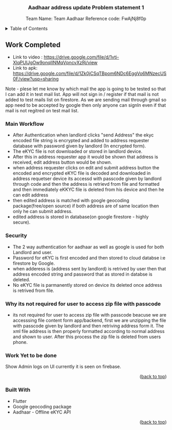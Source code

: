 <div id="top"></div>



<!-- PROJECT LOGO -->
<br />
<div align="center">
  

  <h3 align="center">Aadhaar address update Problem statement 1</h3>

  <p align="center">
    Team Name: Team Aadhaar
    Reference code: FwAjNj8f0p

  
   
  </p>
</div>



<!-- TABLE OF CONTENTS -->
<details>
  <summary>Table of Contents</summary>
  <ol>
    <li>
      <a href="#about-the-project">Work Completed</a>
      <ul>
        <li><a href="#built-with">Built With</a></li>
      </ul>
    </li>
    <li>
      <a href="#getting-started">Getting Started</a>
      <ul>
        <li><a href="#prerequisites">Prerequisites</a></li>
        <li><a href="#installation">Installation</a></li>
      </ul>
    </li>
   
   
  </ol>
</details>




<!-- ABOUT THE PROJECT -->
## Work Completed



- Link to video : https://drive.google.com/file/d/1vti-XlqPUIJgOw9onqIINMqVpncvXzRj/view
- Link to apk: https://drive.google.com/file/d/1Zk0jCSqTBpom6NDc6EggVo6MNzecUS0F/view?usp=sharing

Note - plese let me know by which mail the app is going to be tested so that I can add it in test mail list. App will not sign in / register if that mail is not added to test mails list on firestore. As we are sending mail through gmail so app need to be accepted by google then only anyone can signIn even if that mail is not regitred on test mail list.

### Main Workflow
 - After Authentication when landlord clicks "send Address" the ekyc encoded file string is encrypted and added to address requester database with password given by landlord (In encrypted form).
 - The eKYC file is not downloaded or stored in landlord device.
 - After this in address requester app it would be shown that address is received, edit address button would be shown.
 - when address requester clicks on edit and submit address button the encoded and encrypted eKYC file is decoded and downloaded in address requetser device its accessd with passcode given by landlord through code and then the address is retrievd from file and formatted and then immediately eKKYC file is deleted from his device and then he can edit address
 - then edited address is matched with google geocoding package(free/open source) if both address are of same location then only he can submit address.
 - edited address is stored in database(on google firestore - highly secure).

### Security

- The 2 way authentication for aadhaar as well as google is used for both Landlord and user.
- Password for eKYC is first encoded and then stored to cloud databse i:e firestore by Google.
- when adderess is (address sent by landlord) is retrived by user then that address encoded string and password that as stored in databse is deleted.
- No eKYC file is parmanently stored on device its deleted once address is retrived from file.


### Why its not required for user to access zip file with passcode
- its not required for user to access zip file with passcode beacuse we are accesssing file content form app/backend, first we are unzipping the file with passcode given by landlord and then retriving address form it. The xml file address is then properly formatted according to normal address and shown to user.
After this process the zip file is deleted from  users phone.


### Work Yet to be done

Show Admin logs on UI currently it is seen on firebase.













<p align="right">(<a href="#top">back to top</a>)</p>



### Built With



* Flutter
* Google geocoding package
* Aadhaar - Offline eKYC API


<p align="right">(<a href="#top">back to top</a>)</p>









[frontPage-screenshot]: https://drive.google.com/file/d/1vti-XlqPUIJgOw9onqIINMqVpncvXzRj/view











